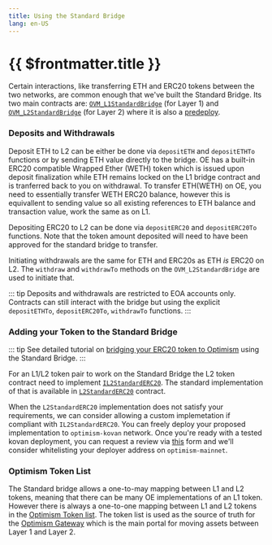 ```yaml
---
title: Using the Standard Bridge
lang: en-US
---
```


# {{ $frontmatter.title }}

Certain interactions, like transferring ETH and ERC20 tokens between the two networks, are common enough that we've built the Standard Bridge. Its two main contracts are: [`OVM_L1StandardBridge`](https://github.com/ethereum-optimism/optimism/blob/master/packages/contracts/contracts/optimistic-ethereum/OVM/bridge/tokens/OVM_L1StandardBridge.sol) (for Layer 1) and  [`OVM_L2StandardBridge`](https://github.com/ethereum-optimism/optimism/blob/master/packages/contracts/contracts/optimistic-ethereum/OVM/bridge/tokens/OVM_L2StandardBridge.sol) (for Layer 2) where it is also a [predeploy](../protocol/protocol.md#predeployed-contracts).

### Deposits and Withdrawals
Deposit ETH to L2 can be either be done via `depositETH` and `depositETHTo` functions or by sending ETH value directly to the bridge. OE has a built-in ERC20 compatible Wrapped Ether (WETH) token which is issued upon deposit finalization while ETH remains locked on the L1 bridge contract and is tranferred back to you on withdrawal. To transfer ETH(WETH) on OE, you need to essentially transfer WETH ERC20 balance, however this is equivallent to sending value so all existing references to ETH balance and transaction value, work the same as on L1.

Depositing ERC20 to L2 can be done via `depositERC20` and `depositERC20To` functions. Note that the token amount deposited will need to have been approved for the standard bridge to transfer.

Initiating withdrawals are the same for ETH and ERC20s as ETH *is* ERC20 on L2. The `withdraw` and `withdrawTo` methods on the `OVM_L2StandardBridge` are used to initiate that.

::: tip
Deposits and withdrawals are restricted to EOA accounts only. Contracts can still interact with the bridge but using the explicit `depositETHTo`, `depositERC20To`, `withdrawTo` functions.
:::

<!-- TODO: Update this once we have the tutorial ready
If you'd like to see these contracts in action, you should check out the [L1 ⇔ L2 deposit-and-withdraw example](https://github.com/ethereum-optimism/optimism/tree/develop/examples/l1-l2-deposit-withdrawal).
 -->

### Adding your Token to the Standard Bridge

::: tip
See detailed tutorial on [bridging your ERC20 token to Optimism](https://github.com/ethereum-optimism/optimism-tutorial/tree/main/standard-bridge-token) using the Standard Bridge.
:::

For an L1/L2 token pair to work on the Standard Bridge the L2 token contract need to implement [`IL2StandardERC20`](https://github.com/ethereum-optimism/optimism/blob/master/packages/contracts/contracts/optimistic-ethereum/libraries/standards/IL2StandardERC20.sol). The standard implementation of that is available in [`L2StandardERC20`](https://github.com/ethereum-optimism/optimism/blob/master/packages/contracts/contracts/optimistic-ethereum/libraries/standards/L2StandardERC20.sol) contract.

When the `L2StandardERC20` implementation does not satisfy your requirements, we can consider allowing a custom implemetation if compliant with `IL2StandardERC20`. You can freely deploy your proposed implementation to `optimism-kovan` network. Once you're ready with a tested kovan deployment, you can request a review via [this](https://docs.google.com/forms/d/e/1FAIpQLSdKyXpXY1C4caWD3baQBK1dPjEboOJ9dpj9flc-ursqq8KU0w/viewform) form and we'll consider whitelisting your deployer address on `optimism-mainnet`.

### Optimism Token List
The Standard bridge allows a one-to-may mapping between L1 and L2 tokens, meaning that there can be many OE implementations of an L1 token. However there is always a one-to-one mapping between L1 and L2 tokens in the [Optimism Token list](todo). The token list is used as the source of truth for the [Optimism Gateway](https://gateway.optimism.io) which is the main portal for moving assets between Layer 1 and Layer 2.